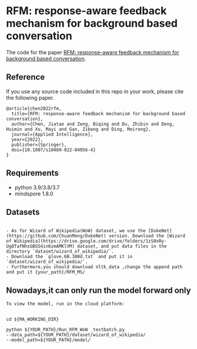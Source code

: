 # RFM: response-aware feedback mechanism for background based conversation

The code for the paper [RFM: response-aware feedback mechanism for background based conversation](https://link.springer.com/article/10.1007/s10489-022-04056-4).



## Reference

If you use any source code included in this repo in your work, please cite the following paper.

```text
@article{chen2022rfm,
  title={RFM: response-aware feedback mechanism for background based conversation},
  author={Chen, Jiatao and Zeng, Biqing and Du, Zhibin and Deng, Huimin and Xu, Mayi and Gan, Zibang and Ding, Meirong},
  journal={Applied Intelligence},
  year={2022},
  publisher={Springer},
  doi={10.1007/s10489-022-04056-4}
}
```

## Requirements

- python 3.9/3.8/3.7
- mindspore 1.8.0

## Datasets

```

- As for Wizard of Wikipedia(WoW) dataset, we use the [DukeNet](https://github.com/ChuanMeng/DukeNet) version. Download the [Wizard of Wikipedia](https://drive.google.com/drive/folders/1zS0xRy-UgQTafNhxGBGS4in6zmAMKlVM) dataset, and put data files in the directory `dataset/wizard_of_wikipedia/`.
- Download the `glove.6B.300d.txt` and put it in `dataset/wizard_of_wikipedia/`.
- Furthermore,you should download nltk_data ,change the append path and put it {your_path}/RFM_MS/

```
## Nowadays,it can only run the model forward only
```
To view the model, run in the cloud platform:


cd ${MA_WORKING_DIR}

python ${YOUR_PATH}/Run_RFM_WoW _testbatch.py 
--data_path=${YOUR_PATH}/dataset/wizard_of_wikipedia/ 
--model_path=${YOUR_PATH}/model/
```


